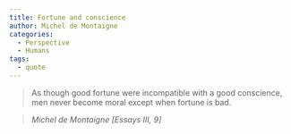 ```yaml
---
title: Fortune and conscience
author: Michel de Montaigne
categories:
  - Perspective
  - Humans
tags:
  - quote
---
```


> As though good fortune were incompatible with a good conscience, men never become moral except when fortune is bad.

> <cite>Michel de Montaigne [Essays III, 9]</cite>
